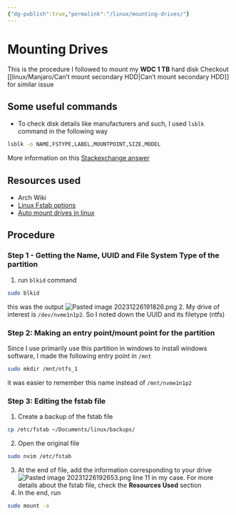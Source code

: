 ```yaml
---
{"dg-publish":true,"permalink":"/linux/mounting-drives/"}
---
```



# Mounting Drives
This is the procedure I followed to mount my **WDC 1 TB** hard disk
Checkout [[linux/Manjaro/Can’t mount secondary HDD\|Can’t mount secondary HDD]] for similar issue

## Some useful commands
- To check disk details like manufacturers and such, I used `lsblk` command in the following way
```bash
lsblk -o NAME,FSTYPE,LABEL,MOUNTPOINT,SIZE,MODEL
```
More information on this [Stackexchange answer](https://unix.stackexchange.com/questions/5085/how-to-see-disk-details-like-manufacturer-in-linux)

## Resources used
- Arch Wiki
- [Linux Fstab options](https://linuxopsys.com/topics/linux-fstab-options)
- [Auto mount drives in linux](https://www.techhut.tv/auto-mount-drives-in-linux-fstab/)

## Procedure
### Step 1 - Getting the Name, UUID and File System Type of the partition
1. run `blkid` command
```bash
sudo blkid
```
this was the output
![Pasted image 20231226191826.png](/img/user/linux/attachments/Pasted%20image%2020231226191826.png)
2. My drive of interest is `/dev/nvme1n1p2`. So I noted down the UUID and its filetype (ntfs)
### Step 2: Making an entry point/mount point for the partition
Since I use primarily use this partition in windows to install windows software, I made the following entry point in `/mnt`
```bash
sudo mkdir /mnt/ntfs_1
```
it was easier to remember this name instead of `/mnt/nvme1n1p2`
### Step 3: Editing the fstab file
1. Create a backup of the fstab file
```bash
cp /etc/fstab ~/Documents/linux/backups/
```
2. Open the original file
```bash
sudo nvim /etc/fstab
```
3. At the end of file, add the information corresponding to your drive
![Pasted image 20231226192653.png](/img/user/linux/attachments/Pasted%20image%2020231226192653.png)
line 11 in my case. For more details about the fstab file, check the **Resources Used** section
4. In the end, run
```bash
sudo mount -a
```

